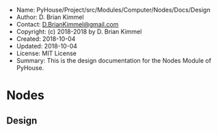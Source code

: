 * Name:      PyHouse/Project/src/Modules/Computer/Nodes/Docs/Design
* Author:    D. Brian Kimmel
* Contact:   D.BrianKimmel@gmail.com
* Copyright: (c) 2018-2018 by D. Brian Kimmel
* Created:   2018-10-04
* Updated:   2018-10-04
* License:   MIT License
* Summary:   This is the design documentation for the Nodes Module of PyHouse.


# Nodes


## Design
